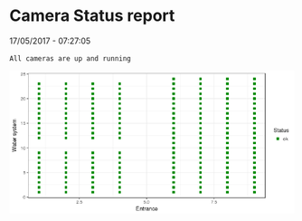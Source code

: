 Camera Status report
================
17/05/2017 - 07:27:05

    All cameras are up and running

![](camreport_files/figure-markdown_github/unnamed-chunk-2-1.png)
